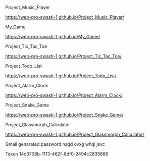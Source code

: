 Project_Music_Player

https://web-pro-swasti-1.github.io/Project_Music_Player/


My_Game

https://web-pro-swasti-1.github.io/My_Game/


Project_Tic_Tac_Toe

https://web-pro-swasti-1.github.io/Project_Tic_Tac_Toe/


Project_Todo_List

https://web-pro-swasti-1.github.io/Project_Todo_List/

Project_Alarm_Clock

https://web-pro-swasti-1.github.io/Project_Alarm_Clock/


Project_Snake_Game

https://web-pro-swasti-1.github.io/Project_Snake_Game/


Project_Glassmorph_Calculator

https://web-pro-swasti-1.github.io/Project_Glassmorph_Calculator/

Gmail genarated password
nsqd ovxg whql jsvc

Token
14c3708b-1113-462f-8df0-2494c2835666 